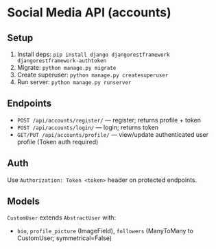 # Social Media API (accounts)

## Setup
1. Install deps: `pip install django djangorestframework djangorestframework-authtoken`
2. Migrate: `python manage.py migrate`
3. Create superuser: `python manage.py createsuperuser`
4. Run server: `python manage.py runserver`

## Endpoints
- `POST /api/accounts/register/` — register; returns profile + token
- `POST /api/accounts/login/` — login; returns token
- `GET/PUT /api/accounts/profile/` — view/update authenticated user profile (Token auth required)

## Auth
Use `Authorization: Token <token>` header on protected endpoints.

## Models
`CustomUser` extends `AbstractUser` with:
- `bio`, `profile_picture` (ImageField), `followers` (ManyToMany to CustomUser; symmetrical=False)
